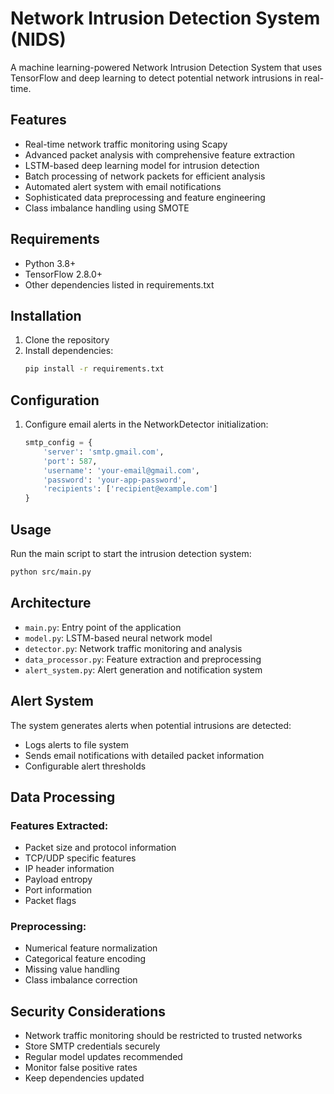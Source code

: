 # Network Intrusion Detection System (NIDS)

A machine learning-powered Network Intrusion Detection System that uses TensorFlow and deep learning to detect potential network intrusions in real-time.

## Features

- Real-time network traffic monitoring using Scapy
- Advanced packet analysis with comprehensive feature extraction
- LSTM-based deep learning model for intrusion detection
- Batch processing of network packets for efficient analysis
- Automated alert system with email notifications
- Sophisticated data preprocessing and feature engineering
- Class imbalance handling using SMOTE

## Requirements

- Python 3.8+
- TensorFlow 2.8.0+
- Other dependencies listed in requirements.txt

## Installation

1. Clone the repository
2. Install dependencies:
   ```bash
   pip install -r requirements.txt
   ```

## Configuration

1. Configure email alerts in the NetworkDetector initialization:
   ```python
   smtp_config = {
       'server': 'smtp.gmail.com',
       'port': 587,
       'username': 'your-email@gmail.com',
       'password': 'your-app-password',
       'recipients': ['recipient@example.com']
   }
   ```

## Usage

Run the main script to start the intrusion detection system:

```bash
python src/main.py
```

## Architecture

- `main.py`: Entry point of the application
- `model.py`: LSTM-based neural network model
- `detector.py`: Network traffic monitoring and analysis
- `data_processor.py`: Feature extraction and preprocessing
- `alert_system.py`: Alert generation and notification system

## Alert System

The system generates alerts when potential intrusions are detected:

- Logs alerts to file system
- Sends email notifications with detailed packet information
- Configurable alert thresholds

## Data Processing

### Features Extracted:

- Packet size and protocol information
- TCP/UDP specific features
- IP header information
- Payload entropy
- Port information
- Packet flags

### Preprocessing:

- Numerical feature normalization
- Categorical feature encoding
- Missing value handling
- Class imbalance correction

## Security Considerations

- Network traffic monitoring should be restricted to trusted networks
- Store SMTP credentials securely
- Regular model updates recommended
- Monitor false positive rates
- Keep dependencies updated
